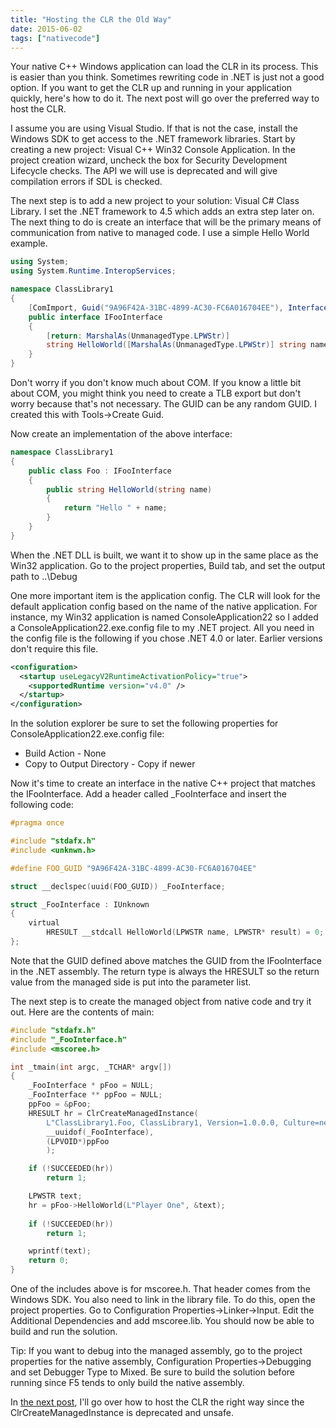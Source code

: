 ```yaml
---
title: "Hosting the CLR the Old Way"
date: 2015-06-02
tags: ["nativecode"]
---
```


Your native C++ Windows application can load the CLR in its process. This is easier than you think. Sometimes 
rewriting code in .NET is just not a good option. If you want to get the CLR up and running in your application
quickly, here's how to do it. The next post will go over the preferred way to host the CLR.

I assume you are using Visual Studio. If that is not the case, install the Windows SDK to get access to the 
.NET framework libraries. Start by creating a new project: Visual C++ Win32 Console Application. In the project
creation wizard, uncheck the box for Security Development Lifecycle checks. The API we will use is deprecated
and will give compilation errors if SDL is checked.

The next step is to add a new project to your solution: Visual C# Class Library. I set the .NET framework to 4.5
which adds an extra step later on. The next thing to do is create an interface that will be the primary means 
of communication from native to managed code. I use a simple Hello World example.

```csharp
using System;
using System.Runtime.InteropServices;

namespace ClassLibrary1
{
    [ComImport, Guid("9A96F42A-31BC-4899-AC30-FC6A016704EE"), InterfaceType(ComInterfaceType.InterfaceIsIUnknown)]
    public interface IFooInterface
    {
        [return: MarshalAs(UnmanagedType.LPWStr)]
        string HelloWorld([MarshalAs(UnmanagedType.LPWStr)] string name);
    }
}
```

Don't worry if you don't know much about COM. If you know a little bit about COM, you might think you need to 
create a TLB export but don't worry because that's not necessary. The GUID can be any random GUID. I created
this with Tools->Create Guid.

Now create an implementation of the above interface:

```csharp
namespace ClassLibrary1
{
    public class Foo : IFooInterface
    {
        public string HelloWorld(string name)
        {
            return "Hello " + name;
        }
    }
}
```

When the .NET DLL is built, we want it to show up in the same place as the Win32 application. Go to the 
project properties, Build tab, and set the output path to ..\Debug

One more important item is the application config. The CLR will look for the default application config 
based on the name of the native application. For instance, my Win32 application is named 
ConsoleApplication22 so I added a ConsoleApplication22.exe.config file to my .NET project. All you need
in the config file is the following if you chose .NET 4.0 or later. Earlier versions don't require this
file.

```xml
<configuration>
  <startup useLegacyV2RuntimeActivationPolicy="true">
    <supportedRuntime version="v4.0" />
  </startup>
</configuration>
```

In the solution explorer be sure to set the following properties for ConsoleApplication22.exe.config file:

* Build Action - None
* Copy to Output Directory - Copy if newer

Now it's time to create an interface in the native C++ project that matches the IFooInterface. Add a header
called _FooInterface and insert the following code:

```c
#pragma once

#include "stdafx.h"
#include <unknwn.h>

#define FOO_GUID "9A96F42A-31BC-4899-AC30-FC6A016704EE"

struct __declspec(uuid(FOO_GUID)) _FooInterface;

struct _FooInterface : IUnknown
{
    virtual
        HRESULT __stdcall HelloWorld(LPWSTR name, LPWSTR* result) = 0;
};
```

Note that the GUID defined above matches the GUID from the IFooInterface in the .NET assembly. The 
return type is always the HRESULT so the return value from the managed side is put into the 
parameter list.

The next step is to create the managed object from native code and try it out. Here are the 
contents of main:

```c
#include "stdafx.h"
#include "_FooInterface.h"
#include <mscoree.h>

int _tmain(int argc, _TCHAR* argv[])
{
    _FooInterface * pFoo = NULL;
    _FooInterface ** ppFoo = NULL;
    ppFoo = &pFoo;
    HRESULT hr = ClrCreateManagedInstance(
        L"ClassLibrary1.Foo, ClassLibrary1, Version=1.0.0.0, Culture=neutral, PublicKeyToken=null",
        __uuidof(_FooInterface),
        (LPVOID*)ppFoo
        );

    if (!SUCCEEDED(hr))
        return 1;

    LPWSTR text;
    hr = pFoo->HelloWorld(L"Player One", &text);
    
    if (!SUCCEEDED(hr))
        return 1;

    wprintf(text);
    return 0;
}
```

One of the includes above is for mscoree.h. That header comes from the Windows SDK. You also
need to link in the library file. To do this, open the project properties. Go to 
Configuration Properties->Linker->Input. Edit the Additional Dependencies and add
mscoree.lib. You should now be able to build and run the solution.
 
Tip: If you want to debug into the managed assembly, go to the project properties for the 
native assembly, Configuration Properties->Debugging and set Debugger Type to Mixed. Be 
sure to build the solution before running since F5 tends to only build the native assembly.

In [the next post](/posts/clrhostingright), I'll go over how to host the CLR the right way since the 
ClrCreateManagedInstance is deprecated and unsafe.
